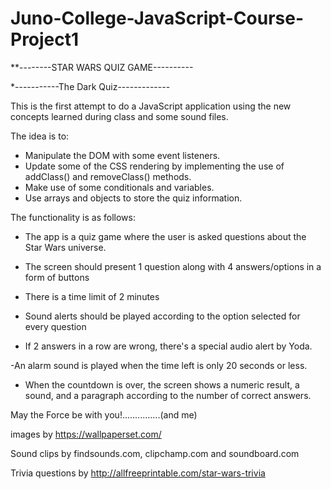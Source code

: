 # Juno-College-JavaScript-Course-Project1

**--------STAR WARS QUIZ GAME----------

*-----------The Dark Quiz-------------


This is the first attempt to do a JavaScript application using the new concepts learned during class and some sound files.

The idea is to:
- Manipulate the DOM with some event listeners.
- Update some of the CSS rendering by implementing the use of addClass() and removeClass() methods.
- Make use of some conditionals and variables.
- Use arrays and objects to store the quiz information.


The functionality is as follows:

- The app is a quiz game where the user is asked questions about the Star Wars universe.

- The screen should present 1 question along with 4 answers/options in a form of buttons

- There is a time limit of 2 minutes

- Sound alerts should be played according to the option selected for every question

- If 2 answers in a row are wrong, there's a special audio alert by Yoda.

-An alarm sound is played when the time left is only 20 seconds or less.

- When the countdown is over, the screen shows a numeric result, a sound, and a paragraph according to the number of correct answers.


May the Force be with you!...............(and me)

images by https://wallpaperset.com/

Sound clips by findsounds.com, clipchamp.com and soundboard.com

Trivia questions by http://allfreeprintable.com/star-wars-trivia
